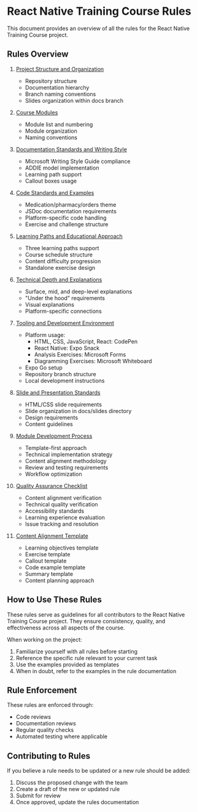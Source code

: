 # React Native Training Course Rules

This document provides an overview of all the rules for the React Native Training Course project.

## Rules Overview

1. [Project Structure and Organization](./project-structure.md)
   - Repository structure
   - Documentation hierarchy
   - Branch naming conventions
   - Slides organization within docs branch

2. [Course Modules](./course-modules.md)
   - Module list and numbering
   - Module organization
   - Naming conventions

3. [Documentation Standards and Writing Style](./documentation-standards.md)
   - Microsoft Writing Style Guide compliance
   - ADDIE model implementation
   - Learning path support
   - Callout boxes usage

4. [Code Standards and Examples](./code-standards.md)
   - Medication/pharmacy/orders theme
   - JSDoc documentation requirements
   - Platform-specific code handling
   - Exercise and challenge structure

5. [Learning Paths and Educational Approach](./learning-paths.md)
   - Three learning paths support
   - Course schedule structure
   - Content difficulty progression
   - Standalone exercise design

6. [Technical Depth and Explanations](./technical-depth.md)
   - Surface, mid, and deep-level explanations
   - "Under the hood" requirements
   - Visual explanations
   - Platform-specific connections

7. [Tooling and Development Environment](./tooling-environment.md)
   - Platform usage:
     - HTML, CSS, JavaScript, React: CodePen
     - React Native: Expo Snack
     - Analysis Exercises: Microsoft Forms
     - Diagramming Exercises: Microsoft Whiteboard
   - Expo Go setup
   - Repository branch structure
   - Local development instructions

8. [Slide and Presentation Standards](./slide-standards.md)
   - HTML/CSS slide requirements
   - Slide organization in docs/slides directory
   - Design requirements
   - Content guidelines

9. [Module Development Process](./module-development-process.md)
   - Template-first approach
   - Technical implementation strategy
   - Content alignment methodology
   - Review and testing requirements
   - Workflow optimization

10. [Quality Assurance Checklist](./quality-assurance-checklist.md)
    - Content alignment verification
    - Technical quality verification
    - Accessibility standards
    - Learning experience evaluation
    - Issue tracking and resolution

11. [Content Alignment Template](./content-alignment-template.md)
    - Learning objectives template
    - Exercise template
    - Callout template
    - Code example template
    - Summary template
    - Content planning approach

## How to Use These Rules

These rules serve as guidelines for all contributors to the React Native Training Course project. They ensure consistency, quality, and effectiveness across all aspects of the course.

When working on the project:

1. Familiarize yourself with all rules before starting
2. Reference the specific rule relevant to your current task
3. Use the examples provided as templates
4. When in doubt, refer to the examples in the rule documentation

## Rule Enforcement

These rules are enforced through:

- Code reviews
- Documentation reviews
- Regular quality checks
- Automated testing where applicable

## Contributing to Rules

If you believe a rule needs to be updated or a new rule should be added:

1. Discuss the proposed change with the team
2. Create a draft of the new or updated rule
3. Submit for review
4. Once approved, update the rules documentation 